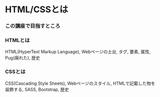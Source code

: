 # HTML/CSSとは

### この講座で目指すところ


### HTMLとは
HTML(HyperText Markup Language), Webページの土台, タグ, 要素, 属性, Pug(廃れた), 歴史

### CSSとは
CSS(Cascading Style Sheets), Webページのスタイル, HTMLで記載した物を装飾する, SASS, Bootstrap, 歴史
